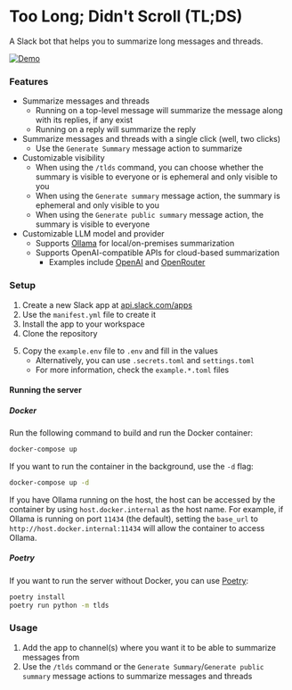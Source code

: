 # Too Long; Didn't Scroll (TL;DS)  
A Slack bot that helps you to summarize long messages and threads.  

[![Demo](tlds-demo_2024-08-22_19-24-01.gif)](tlds-demo_2024-08-22_19-24-01.mp4)


### Features  
* Summarize messages and threads
    * Running on a top-level message will summarize the message along with its replies, if any exist  
    * Running on a reply will summarize the reply  
* Summarize messages and threads with a single click (well, two clicks)
    * Use the `Generate Summary` message action to summarize
* Customizable visibility
    * When using the `/tlds` command, you can choose whether the summary is visible to everyone or is ephemeral and only visible to you  
    * When using the `Generate summary` message action, the summary is ephemeral and only visible to you
    * When using the `Generate public summary` message action, the summary is visible to everyone
* Customizable LLM model and provider  
    * Supports [Ollama](https://ollama.com/) for local/on-premises summarization  
    * Supports OpenAI-compatible APIs for cloud-based summarization
        * Examples include [OpenAI](https://openai.com/) and [OpenRouter](https://openrouter.ai/)  


### Setup   
1. Create a new Slack app at [api.slack.com/apps](https://api.slack.com/apps)
2. Use the `manifest.yml` file to create it  
3. Install the app to your workspace  
4. Clone the repository  
<!-- Even though .secrets.toml may be better, .env can easily be loaded by Docker Compose -->
5. Copy the `example.env` file to `.env` and fill in the values
    * Alternatively, you can use `.secrets.toml` and `settings.toml`  
    * For more information, check the `example.*.toml` files  

#### Running the server  
##### Docker 
Run the following command to build and run the Docker container:  
```sh
docker-compose up
```  
If you want to run the container in the background, use the `-d` flag:  
```sh
docker-compose up -d
```
If you have Ollama running on the host, the host can be accessed by the container by using `host.docker.internal` as the host name. For example, if Ollama is running on port `11434` (the default), setting the `base_url` to `http://host.docker.internal:11434` will allow the container to access Ollama.  

##### Poetry  
If you want to run the server without Docker, you can use [Poetry](https://python-poetry.org/):    
```sh
poetry install
poetry run python -m tlds
```


### Usage  
1. Add the app to channel(s) where you want it to be able to summarize messages from   
2. Use the `/tlds` command or the `Generate Summary`/`Generate public summary` message actions to summarize messages and threads
